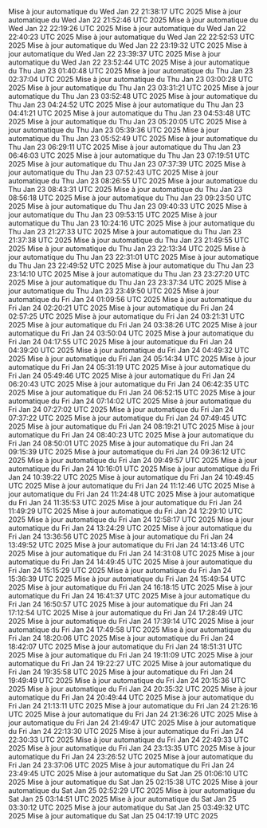 Mise à jour automatique du Wed Jan 22 21:38:17 UTC 2025
Mise à jour automatique du Wed Jan 22 21:52:46 UTC 2025
Mise à jour automatique du Wed Jan 22 22:19:26 UTC 2025
Mise à jour automatique du Wed Jan 22 22:40:23 UTC 2025
Mise à jour automatique du Wed Jan 22 22:52:53 UTC 2025
Mise à jour automatique du Wed Jan 22 23:19:32 UTC 2025
Mise à jour automatique du Wed Jan 22 23:39:37 UTC 2025
Mise à jour automatique du Wed Jan 22 23:52:44 UTC 2025
Mise à jour automatique du Thu Jan 23 01:40:48 UTC 2025
Mise à jour automatique du Thu Jan 23 02:37:04 UTC 2025
Mise à jour automatique du Thu Jan 23 03:00:28 UTC 2025
Mise à jour automatique du Thu Jan 23 03:31:21 UTC 2025
Mise à jour automatique du Thu Jan 23 03:52:48 UTC 2025
Mise à jour automatique du Thu Jan 23 04:24:52 UTC 2025
Mise à jour automatique du Thu Jan 23 04:41:21 UTC 2025
Mise à jour automatique du Thu Jan 23 04:53:48 UTC 2025
Mise à jour automatique du Thu Jan 23 05:20:05 UTC 2025
Mise à jour automatique du Thu Jan 23 05:39:36 UTC 2025
Mise à jour automatique du Thu Jan 23 05:52:49 UTC 2025
Mise à jour automatique du Thu Jan 23 06:29:11 UTC 2025
Mise à jour automatique du Thu Jan 23 06:46:03 UTC 2025
Mise à jour automatique du Thu Jan 23 07:19:51 UTC 2025
Mise à jour automatique du Thu Jan 23 07:37:39 UTC 2025
Mise à jour automatique du Thu Jan 23 07:52:43 UTC 2025
Mise à jour automatique du Thu Jan 23 08:26:55 UTC 2025
Mise à jour automatique du Thu Jan 23 08:43:31 UTC 2025
Mise à jour automatique du Thu Jan 23 08:56:18 UTC 2025
Mise à jour automatique du Thu Jan 23 09:23:50 UTC 2025
Mise à jour automatique du Thu Jan 23 09:40:33 UTC 2025
Mise à jour automatique du Thu Jan 23 09:53:15 UTC 2025
Mise à jour automatique du Thu Jan 23 10:24:16 UTC 2025
Mise à jour automatique du Thu Jan 23 21:27:33 UTC 2025
Mise à jour automatique du Thu Jan 23 21:37:38 UTC 2025
Mise à jour automatique du Thu Jan 23 21:49:55 UTC 2025
Mise à jour automatique du Thu Jan 23 22:13:34 UTC 2025
Mise à jour automatique du Thu Jan 23 22:31:01 UTC 2025
Mise à jour automatique du Thu Jan 23 22:49:52 UTC 2025
Mise à jour automatique du Thu Jan 23 23:14:10 UTC 2025
Mise à jour automatique du Thu Jan 23 23:27:20 UTC 2025
Mise à jour automatique du Thu Jan 23 23:37:34 UTC 2025
Mise à jour automatique du Thu Jan 23 23:49:50 UTC 2025
Mise à jour automatique du Fri Jan 24 01:09:56 UTC 2025
Mise à jour automatique du Fri Jan 24 02:20:21 UTC 2025
Mise à jour automatique du Fri Jan 24 02:57:25 UTC 2025
Mise à jour automatique du Fri Jan 24 03:21:31 UTC 2025
Mise à jour automatique du Fri Jan 24 03:38:26 UTC 2025
Mise à jour automatique du Fri Jan 24 03:50:04 UTC 2025
Mise à jour automatique du Fri Jan 24 04:17:55 UTC 2025
Mise à jour automatique du Fri Jan 24 04:39:20 UTC 2025
Mise à jour automatique du Fri Jan 24 04:49:32 UTC 2025
Mise à jour automatique du Fri Jan 24 05:14:34 UTC 2025
Mise à jour automatique du Fri Jan 24 05:31:19 UTC 2025
Mise à jour automatique du Fri Jan 24 05:49:46 UTC 2025
Mise à jour automatique du Fri Jan 24 06:20:43 UTC 2025
Mise à jour automatique du Fri Jan 24 06:42:35 UTC 2025
Mise à jour automatique du Fri Jan 24 06:52:15 UTC 2025
Mise à jour automatique du Fri Jan 24 07:14:02 UTC 2025
Mise à jour automatique du Fri Jan 24 07:27:02 UTC 2025
Mise à jour automatique du Fri Jan 24 07:37:22 UTC 2025
Mise à jour automatique du Fri Jan 24 07:49:45 UTC 2025
Mise à jour automatique du Fri Jan 24 08:19:21 UTC 2025
Mise à jour automatique du Fri Jan 24 08:40:23 UTC 2025
Mise à jour automatique du Fri Jan 24 08:50:01 UTC 2025
Mise à jour automatique du Fri Jan 24 09:15:39 UTC 2025
Mise à jour automatique du Fri Jan 24 09:36:12 UTC 2025
Mise à jour automatique du Fri Jan 24 09:49:57 UTC 2025
Mise à jour automatique du Fri Jan 24 10:16:01 UTC 2025
Mise à jour automatique du Fri Jan 24 10:39:22 UTC 2025
Mise à jour automatique du Fri Jan 24 10:49:45 UTC 2025
Mise à jour automatique du Fri Jan 24 11:12:46 UTC 2025
Mise à jour automatique du Fri Jan 24 11:24:48 UTC 2025
Mise à jour automatique du Fri Jan 24 11:35:53 UTC 2025
Mise à jour automatique du Fri Jan 24 11:49:29 UTC 2025
Mise à jour automatique du Fri Jan 24 12:29:10 UTC 2025
Mise à jour automatique du Fri Jan 24 12:58:17 UTC 2025
Mise à jour automatique du Fri Jan 24 13:24:29 UTC 2025
Mise à jour automatique du Fri Jan 24 13:36:56 UTC 2025
Mise à jour automatique du Fri Jan 24 13:49:52 UTC 2025
Mise à jour automatique du Fri Jan 24 14:13:46 UTC 2025
Mise à jour automatique du Fri Jan 24 14:31:08 UTC 2025
Mise à jour automatique du Fri Jan 24 14:49:45 UTC 2025
Mise à jour automatique du Fri Jan 24 15:15:29 UTC 2025
Mise à jour automatique du Fri Jan 24 15:36:39 UTC 2025
Mise à jour automatique du Fri Jan 24 15:49:54 UTC 2025
Mise à jour automatique du Fri Jan 24 16:18:15 UTC 2025
Mise à jour automatique du Fri Jan 24 16:41:37 UTC 2025
Mise à jour automatique du Fri Jan 24 16:50:57 UTC 2025
Mise à jour automatique du Fri Jan 24 17:12:54 UTC 2025
Mise à jour automatique du Fri Jan 24 17:28:49 UTC 2025
Mise à jour automatique du Fri Jan 24 17:39:14 UTC 2025
Mise à jour automatique du Fri Jan 24 17:49:58 UTC 2025
Mise à jour automatique du Fri Jan 24 18:20:06 UTC 2025
Mise à jour automatique du Fri Jan 24 18:42:07 UTC 2025
Mise à jour automatique du Fri Jan 24 18:51:31 UTC 2025
Mise à jour automatique du Fri Jan 24 19:11:09 UTC 2025
Mise à jour automatique du Fri Jan 24 19:22:27 UTC 2025
Mise à jour automatique du Fri Jan 24 19:35:58 UTC 2025
Mise à jour automatique du Fri Jan 24 19:49:49 UTC 2025
Mise à jour automatique du Fri Jan 24 20:15:36 UTC 2025
Mise à jour automatique du Fri Jan 24 20:35:32 UTC 2025
Mise à jour automatique du Fri Jan 24 20:49:44 UTC 2025
Mise à jour automatique du Fri Jan 24 21:13:11 UTC 2025
Mise à jour automatique du Fri Jan 24 21:26:16 UTC 2025
Mise à jour automatique du Fri Jan 24 21:36:26 UTC 2025
Mise à jour automatique du Fri Jan 24 21:49:47 UTC 2025
Mise à jour automatique du Fri Jan 24 22:13:30 UTC 2025
Mise à jour automatique du Fri Jan 24 22:30:33 UTC 2025
Mise à jour automatique du Fri Jan 24 22:49:33 UTC 2025
Mise à jour automatique du Fri Jan 24 23:13:35 UTC 2025
Mise à jour automatique du Fri Jan 24 23:26:52 UTC 2025
Mise à jour automatique du Fri Jan 24 23:37:06 UTC 2025
Mise à jour automatique du Fri Jan 24 23:49:45 UTC 2025
Mise à jour automatique du Sat Jan 25 01:06:10 UTC 2025
Mise à jour automatique du Sat Jan 25 02:15:38 UTC 2025
Mise à jour automatique du Sat Jan 25 02:52:29 UTC 2025
Mise à jour automatique du Sat Jan 25 03:14:51 UTC 2025
Mise à jour automatique du Sat Jan 25 03:30:12 UTC 2025
Mise à jour automatique du Sat Jan 25 03:49:32 UTC 2025
Mise à jour automatique du Sat Jan 25 04:17:19 UTC 2025
